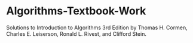 # Algorithms-Textbook-Work

Solutions to Introduction to Algorithms 3rd Edition by Thomas H. Cormen, Charles E. Leiserson, Ronald L. Rivest, and Clifford Stein.
